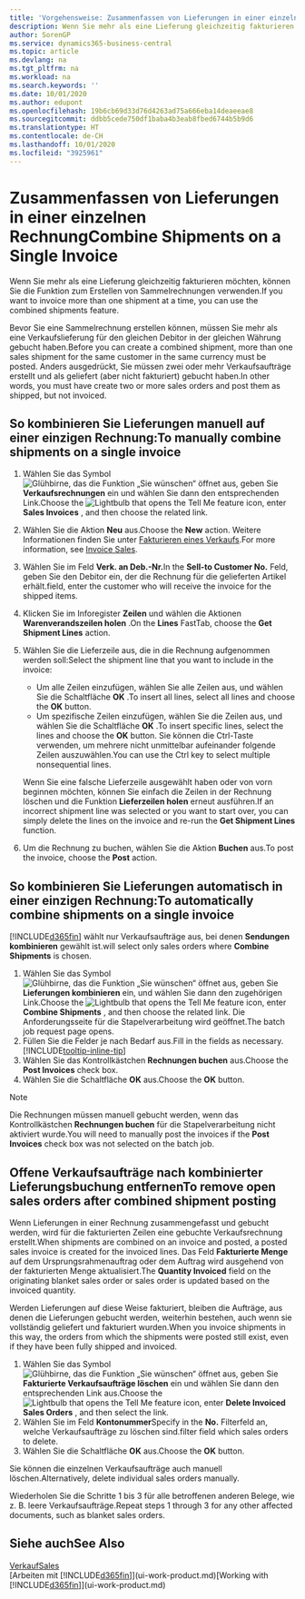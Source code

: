 ```yaml
---
title: 'Vorgehensweise: Zusammenfassen von Lieferungen in einer einzelnen Rechnung | Microsoft Docs'
description: Wenn Sie mehr als eine Lieferung gleichzeitig fakturieren möchten, können Sie die Funktion zum Erstellen von Sammelrechnungen verwenden.
author: SorenGP
ms.service: dynamics365-business-central
ms.topic: article
ms.devlang: na
ms.tgt_pltfrm: na
ms.workload: na
ms.search.keywords: ''
ms.date: 10/01/2020
ms.author: edupont
ms.openlocfilehash: 19b6cb69d33d76d4263ad75a666eba14deaeeae8
ms.sourcegitcommit: ddbb5cede750df1baba4b3eab8fbed6744b5b9d6
ms.translationtype: HT
ms.contentlocale: de-CH
ms.lasthandoff: 10/01/2020
ms.locfileid: "3925961"
---
```

# <a name="combine-shipments-on-a-single-invoice"></a><span data-ttu-id="9dc91-103">Zusammenfassen von Lieferungen in einer einzelnen Rechnung</span><span class="sxs-lookup"><span data-stu-id="9dc91-103">Combine Shipments on a Single Invoice</span></span>
<span data-ttu-id="9dc91-104">Wenn Sie mehr als eine Lieferung gleichzeitig fakturieren möchten, können Sie die Funktion zum Erstellen von Sammelrechnungen verwenden.</span><span class="sxs-lookup"><span data-stu-id="9dc91-104">If you want to invoice more than one shipment at a time, you can use the combined shipments feature.</span></span>  

<span data-ttu-id="9dc91-105">Bevor Sie eine Sammelrechnung erstellen können, müssen Sie mehr als eine Verkaufslieferung für den gleichen Debitor in der gleichen Währung gebucht haben.</span><span class="sxs-lookup"><span data-stu-id="9dc91-105">Before you can create a combined shipment, more than one sales shipment for the same customer in the same currency must be posted.</span></span> <span data-ttu-id="9dc91-106">Anders ausgedrückt, Sie müssen zwei oder mehr Verkaufsaufträge erstellt und als geliefert (aber nicht fakturiert) gebucht haben.</span><span class="sxs-lookup"><span data-stu-id="9dc91-106">In other words, you must have create two or more sales orders and post them as shipped, but not invoiced.</span></span> 

## <a name="to-manually-combine-shipments-on-a-single-invoice"></a><span data-ttu-id="9dc91-107">So kombinieren Sie Lieferungen manuell auf einer einzigen Rechnung:</span><span class="sxs-lookup"><span data-stu-id="9dc91-107">To manually combine shipments on a single invoice</span></span>  
1. <span data-ttu-id="9dc91-108">Wählen Sie das Symbol ![Glühbirne, das die Funktion „Sie wünschen“ öffnet](media/ui-search/search_small.png "Tell Me-Funktion") aus, geben Sie **Verkaufsrechnungen** ein und wählen Sie dann den entsprechenden Link.</span><span class="sxs-lookup"><span data-stu-id="9dc91-108">Choose the ![Lightbulb that opens the Tell Me feature](media/ui-search/search_small.png "Tell me what you want to do") icon, enter **Sales Invoices** , and then choose the related link.</span></span>  
2. <span data-ttu-id="9dc91-109">Wählen Sie die Aktion **Neu** aus.</span><span class="sxs-lookup"><span data-stu-id="9dc91-109">Choose the **New** action.</span></span> <span data-ttu-id="9dc91-110">Weitere Informationen finden Sie unter [Fakturieren eines Verkaufs](sales-how-invoice-sales.md).</span><span class="sxs-lookup"><span data-stu-id="9dc91-110">For more information, see [Invoice Sales](sales-how-invoice-sales.md).</span></span>
3. <span data-ttu-id="9dc91-111">Wählen Sie im Feld **Verk. an Deb.-Nr.**</span><span class="sxs-lookup"><span data-stu-id="9dc91-111">In the **Sell-to Customer No.**</span></span> <span data-ttu-id="9dc91-112">Feld, geben Sie den Debitor ein, der die Rechnung für die gelieferten Artikel erhält.</span><span class="sxs-lookup"><span data-stu-id="9dc91-112">field, enter the customer who will receive the invoice for the shipped items.</span></span>  
4. <span data-ttu-id="9dc91-113">Klicken Sie im Inforegister **Zeilen** und wählen die  Aktionen **Warenverandszeilen holen** .</span><span class="sxs-lookup"><span data-stu-id="9dc91-113">On the **Lines** FastTab, choose the **Get Shipment Lines** action.</span></span>  
5. <span data-ttu-id="9dc91-114">Wählen Sie die Lieferzeile aus, die in die Rechnung aufgenommen werden soll:</span><span class="sxs-lookup"><span data-stu-id="9dc91-114">Select the shipment line that you want to include in the invoice:</span></span>  

    - <span data-ttu-id="9dc91-115">Um alle Zeilen einzufügen, wählen Sie alle Zeilen aus, und wählen Sie die Schaltfläche **OK** .</span><span class="sxs-lookup"><span data-stu-id="9dc91-115">To insert all lines, select all lines and choose the **OK** button.</span></span>  
    - <span data-ttu-id="9dc91-116">Um spezifische Zeilen einzufügen, wählen Sie die Zeilen aus, und wählen Sie die Schaltfläche **OK** .</span><span class="sxs-lookup"><span data-stu-id="9dc91-116">To insert specific lines, select the lines and choose the **OK** button.</span></span> <span data-ttu-id="9dc91-117">Sie können die Ctrl-Taste verwenden, um mehrere nicht unmittelbar aufeinander folgende Zeilen auszuwählen.</span><span class="sxs-lookup"><span data-stu-id="9dc91-117">You can use the Ctrl key to select multiple nonsequential lines.</span></span>  

    <span data-ttu-id="9dc91-118">Wenn Sie eine falsche Lieferzeile ausgewählt haben oder von vorn beginnen möchten, können Sie einfach die Zeilen in der Rechnung löschen und die Funktion **Lieferzeilen holen** erneut ausführen.</span><span class="sxs-lookup"><span data-stu-id="9dc91-118">If an incorrect shipment line was selected or you want to start over, you can simply delete the lines on the invoice and re-run the **Get Shipment Lines** function.</span></span>  
7. <span data-ttu-id="9dc91-119">Um die Rechnung zu buchen, wählen Sie die Aktion **Buchen** aus.</span><span class="sxs-lookup"><span data-stu-id="9dc91-119">To post the invoice, choose the **Post** action.</span></span>  

## <a name="to-automatically-combine-shipments-on-a-single-invoice"></a><span data-ttu-id="9dc91-120">So kombinieren Sie Lieferungen automatisch in einer einzigen Rechnung:</span><span class="sxs-lookup"><span data-stu-id="9dc91-120">To automatically combine shipments on a single invoice</span></span>  
[!INCLUDE[d365fin](includes/d365fin_md.md)] <span data-ttu-id="9dc91-121">wählt nur Verkaufsaufträge aus, bei denen **Sendungen kombinieren** gewählt ist.</span><span class="sxs-lookup"><span data-stu-id="9dc91-121">will select only sales orders where **Combine Shipments** is chosen.</span></span> 

1. <span data-ttu-id="9dc91-122">Wählen Sie das Symbol ![Glühbirne, das die Funktion „Sie wünschen“ öffnet](media/ui-search/search_small.png "Tell Me-Funktion") aus, geben Sie **Lieferungen kombinieren** ein, und wählen Sie dann den zugehörigen Link.</span><span class="sxs-lookup"><span data-stu-id="9dc91-122">Choose the ![Lightbulb that opens the Tell Me feature](media/ui-search/search_small.png "Tell me what you want to do") icon, enter **Combine Shipments** , and then choose the related link.</span></span> <span data-ttu-id="9dc91-123">Die Anforderungsseite für die Stapelverarbeitung wird geöffnet.</span><span class="sxs-lookup"><span data-stu-id="9dc91-123">The batch job request page opens.</span></span>  
2. <span data-ttu-id="9dc91-124">Füllen Sie die Felder je nach Bedarf aus.</span><span class="sxs-lookup"><span data-stu-id="9dc91-124">Fill in the fields as necessary.</span></span> [!INCLUDE[tooltip-inline-tip](includes/tooltip-inline-tip_md.md)]
3. <span data-ttu-id="9dc91-125">Wählen Sie das Kontrollkästchen **Rechnungen buchen** aus.</span><span class="sxs-lookup"><span data-stu-id="9dc91-125">Choose the **Post Invoices** check box.</span></span>  
4. <span data-ttu-id="9dc91-126">Wählen Sie die Schaltfläche **OK** aus.</span><span class="sxs-lookup"><span data-stu-id="9dc91-126">Choose the **OK** button.</span></span>  

> [!NOTE]  
>  <span data-ttu-id="9dc91-127">Die Rechnungen müssen manuell gebucht werden, wenn das Kontrollkästchen **Rechnungen buchen** für die Stapelverarbeitung nicht aktiviert wurde.</span><span class="sxs-lookup"><span data-stu-id="9dc91-127">You will need to manually post the invoices if the **Post Invoices** check box was not selected on the batch job.</span></span>  

## <a name="to-remove-open-sales-orders-after-combined-shipment-posting"></a><span data-ttu-id="9dc91-128">Offene Verkaufsaufträge nach kombinierter Lieferungsbuchung entfernen</span><span class="sxs-lookup"><span data-stu-id="9dc91-128">To remove open sales orders after combined shipment posting</span></span> 
<span data-ttu-id="9dc91-129">Wenn Lieferungen in einer Rechnung zusammengefasst und gebucht werden, wird für die fakturierten Zeilen eine gebuchte Verkaufsrechnung erstellt.</span><span class="sxs-lookup"><span data-stu-id="9dc91-129">When shipments are combined on an invoice and posted, a posted sales invoice is created for the invoiced lines.</span></span> <span data-ttu-id="9dc91-130">Das Feld **Fakturierte Menge** auf dem Ursprungsrahmenauftrag oder dem Auftrag wird ausgehend von der fakturierten Menge aktualisiert.</span><span class="sxs-lookup"><span data-stu-id="9dc91-130">The **Quantity Invoiced** field on the originating blanket sales order or sales order is updated based on the invoiced quantity.</span></span>  

<span data-ttu-id="9dc91-131">Werden Lieferungen auf diese Weise fakturiert, bleiben die Aufträge, aus denen die Lieferungen gebucht werden, weiterhin bestehen, auch wenn sie vollständig geliefert und fakturiert wurden.</span><span class="sxs-lookup"><span data-stu-id="9dc91-131">When you invoice shipments in this way, the orders from which the shipments were posted still exist, even if they have been fully shipped and invoiced.</span></span>   

1. <span data-ttu-id="9dc91-132">Wählen Sie das Symbol ![Glühbirne, das die Funktion „Sie wünschen“ öffnet](media/ui-search/search_small.png "Tell Me-Funktion") aus, geben Sie **Fakturierte Verkaufsaufträge löschen** ein und wählen Sie dann den entsprechenden Link aus.</span><span class="sxs-lookup"><span data-stu-id="9dc91-132">Choose the ![Lightbulb that opens the Tell Me feature](media/ui-search/search_small.png "Tell me what you want to do") icon, enter **Delete Invoiced Sales Orders** , and then select the link.</span></span>  
2. <span data-ttu-id="9dc91-133">Wählen Sie im Feld **Kontonummer**</span><span class="sxs-lookup"><span data-stu-id="9dc91-133">Specify in the **No.**</span></span> <span data-ttu-id="9dc91-134">Filterfeld an, welche Verkaufsaufträge zu löschen sind.</span><span class="sxs-lookup"><span data-stu-id="9dc91-134">filter field which sales orders to delete.</span></span>  
3. <span data-ttu-id="9dc91-135">Wählen Sie die Schaltfläche **OK** aus.</span><span class="sxs-lookup"><span data-stu-id="9dc91-135">Choose the **OK** button.</span></span>  

<span data-ttu-id="9dc91-136">Sie können die einzelnen Verkaufsaufträge auch manuell löschen.</span><span class="sxs-lookup"><span data-stu-id="9dc91-136">Alternatively, delete individual sales orders manually.</span></span>  

<span data-ttu-id="9dc91-137">Wiederholen Sie die Schritte 1 bis 3 für alle betroffenen anderen Belege, wie z. B. leere Verkaufsaufträge.</span><span class="sxs-lookup"><span data-stu-id="9dc91-137">Repeat steps 1 through 3 for any other affected documents, such as blanket sales orders.</span></span>

## <a name="see-also"></a><span data-ttu-id="9dc91-138">Siehe auch</span><span class="sxs-lookup"><span data-stu-id="9dc91-138">See Also</span></span>  
[<span data-ttu-id="9dc91-139">Verkauf</span><span class="sxs-lookup"><span data-stu-id="9dc91-139">Sales</span></span>](sales-manage-sales.md)  
<span data-ttu-id="9dc91-140">[Arbeiten mit [!INCLUDE[d365fin](includes/d365fin_md.md)]](ui-work-product.md)</span><span class="sxs-lookup"><span data-stu-id="9dc91-140">[Working with [!INCLUDE[d365fin](includes/d365fin_md.md)]](ui-work-product.md)</span></span>
